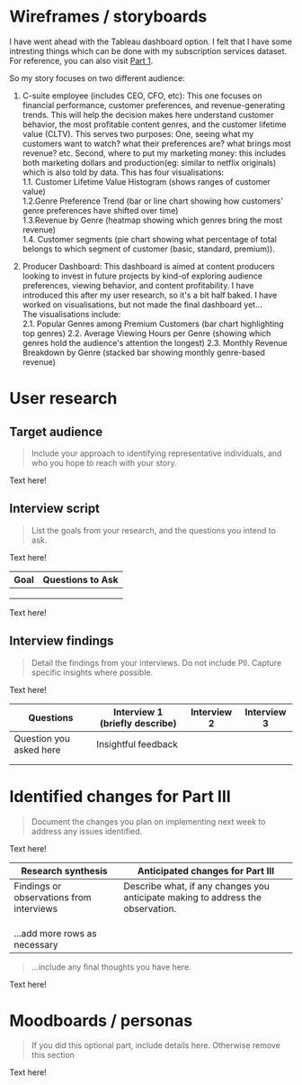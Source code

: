 # Wireframes / storyboards
I have went ahead with the Tableau dashboard option. I felt that I have some intresting things which can be done with my subscription services dataset. For reference, you can also visit [Part 1](https://data.world/makeovermonday/generative-ai-search-trends-in-the-united-states).<br>

So my story focuses on two different audience: <br>
1. C-suite employee (includes CEO, CFO, etc): This one focuses on financial performance, customer preferences, and revenue-generating trends. This will help the decision makes here understand customer behavior, the most profitable content genres, and the customer lifetime value (CLTV). This serves two purposes: One, seeing what my customers want to watch? what their preferences are? what brings most revenue? etc. Second, where to put my marketing money: this includes both marketing dollars and production(eg: similar to netflix originals) which is also told by data. This has four visualisations:<br>
1.1. Customer Lifetime Value Histogram (shows ranges of customer value) <br>
1.2.Genre Preference Trend (bar or line chart showing how customers' genre preferences have shifted over time)<br>
1.3.Revenue by Genre (heatmap showing which genres bring the most revenue)<br>
1.4. Customer segments (pie chart showing what percentage of total belongs to which segment of customer (basic, standard, premium)).

2. Producer Dashboard: This dashboard is aimed at content producers looking to invest in future projects by kind-of exploring audience preferences, viewing behavior, and content profitability. I have introduced this after my user research, so it's a bit half baked. I have worked on visualisations, but not made the final dashboard yet...<br>
The visualisations include:<br>
2.1. Popular Genres among Premium Customers (bar chart highlighting top genres)
2.2. Average Viewing Hours per Genre (showing which genres hold the audience's attention the longest)
2.3. Monthly Revenue Breakdown by Genre (stacked bar showing monthly genre-based revenue)

# User research 

## Target audience
> Include your approach to identifying representative individuals, and who you hope to reach with your story. 

Text here!

## Interview script
> List the goals from your research, and the questions you intend to ask. 

Text here!

| Goal | Questions to Ask |
|------|------------------|
|      |                  |
|      |                  |
|      |                  |


Text here!

## Interview findings
> Detail the findings from your interviews.  Do not include PII.  Capture specific insights where possible.

Text here!

| Questions               | Interview 1 (briefly describe) | Interview 2 | Interview 3 |
|-------------------------|--------------------------------|-------------|-------------|
| Question you asked here | Insightful feedback            |             |             |
|                         |                                |             |             |
|                         |                                |             |             |


# Identified changes for Part III
> Document the changes you plan on implementing next week to address any issues identified.  

Text here!

| Research synthesis                       | Anticipated changes for Part III                                                |
|------------------------------------------|---------------------------------------------------------------------------------|
| Findings or observations from interviews | Describe what, if any changes you anticipate making to address the observation. |
|                                          |                                                                                 |
|                                          |                                                                                 |
|                                          |                                                                                 |
| ...add more rows as necessary            |                                                                                 |

> ...include any final thoughts you have here. 

Text here!

# Moodboards / personas
> If you did this optional part, include details here.  Otherwise remove this section

Text here!

